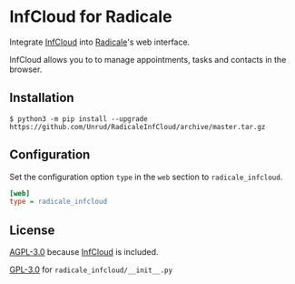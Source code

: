 # InfCloud for Radicale

Integrate [InfCloud](https://www.inf-it.com/open-source/clients/infcloud/) into [Radicale](http://radicale.org/)'s web interface.

InfCloud allows you to to manage appointments, tasks and contacts in the browser.

## Installation

```shell
$ python3 -m pip install --upgrade https://github.com/Unrud/RadicaleInfCloud/archive/master.tar.gz
```

## Configuration

Set the configuration option `type` in the `web` section to ``radicale_infcloud``.

```ini
[web]
type = radicale_infcloud
```

## License

[AGPL-3.0](https://github.com/Unrud/RadicaleWeb/blob/master/COPYING) because [InfCloud](https://github.com/Unrud/RadicaleInfCloud/blob/master/radicale_infcloud/web/) is included.

[GPL-3.0](https://github.com/Unrud/RadicaleWeb/blob/master/COPYING_GPL) for `radicale_infcloud/__init__.py`
